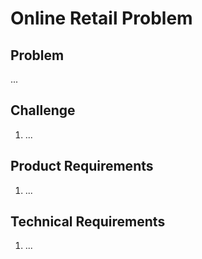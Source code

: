 # Online Retail Problem

## Problem

...

## Challenge

1. ...

## Product Requirements

1. ...

## Technical Requirements

1. ...


